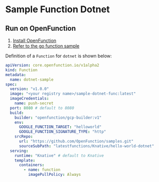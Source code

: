 # Sample Function Dotnet

## Run on OpenFunction

1. [Install OpenFunction](https://github.com/OpenFunction/OpenFunction#quickstart)
2. [Refer to the go function sample](../hello-world-go/README.md)

Definition of a ```Function``` for ```dotnet``` is shown below:

```yaml
apiVersion: core.openfunction.io/v1alpha2
kind: Function
metadata:
  name: dotnet-sample
spec:
  version: "v1.0.0"
  image: "<your registry name>/sample-dotnet-func:latest"
  imageCredentials:
    name: push-secret
  port: 8080 # default to 8080
  build:
    builder: "openfunction/gcp-builder:v1"
    env:
      GOOGLE_FUNCTION_TARGET: "helloworld"
      GOOGLE_FUNCTION_SIGNATURE_TYPE: "http"
    srcRepo:
      url: "https://github.com/OpenFunction/samples.git"
      sourceSubPath: "latestfunctions/Knative/hello-world-dotnet"
  serving:
    runtime: "Knative" # default to Knative
    template:
      containers:
        - name: function
          imagePullPolicy: Always
```
